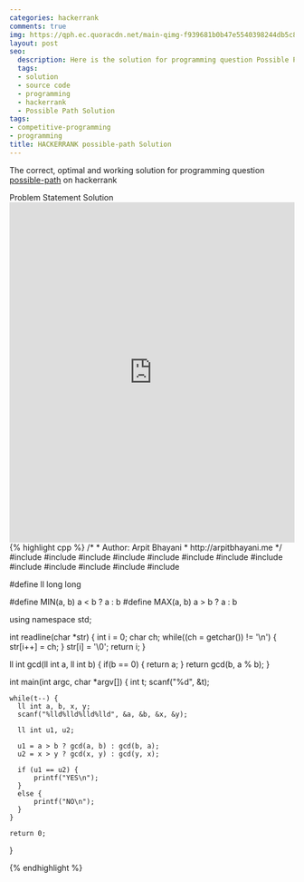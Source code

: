 ```yaml
---
categories: hackerrank
comments: true
img: https://qph.ec.quoracdn.net/main-qimg-f939681b0b47e5540398244db5c8966f?convert_to_webp=true
layout: post
seo:
  description: Here is the solution for programming question Possible Path on hackerrank
  tags:
  - solution
  - source code
  - programming
  - hackerrank
  - Possible Path Solution
tags:
- competitive-programming
- programming
title: HACKERRANK possible-path Solution
---
```

The correct, optimal and working solution for programming question [possible-path](https://www.hackerrank.com/challenges/possible-path) on hackerrank

<div class="ui secondary pointing large menu">
  <a class="grey item" data-tab="problem-statement">
    Problem Statement
  </a>
  <a class="active item grey" data-tab="solution">
    Solution
  </a>
</div>
<div class="ui bottom attached tab" data-tab="problem-statement">
    <iframe src="https://www.hackerrank.com/challenges/possible-path" width="100%" height="600px" style="overflow: scroll; border: none;"></iframe>
</div>
<div class="ui bottom attached active tab" data-tab="solution">
{% highlight cpp %}
/*
 *  Author: Arpit Bhayani
 *  http://arpitbhayani.me
 */
#include <cmath>
#include <cstdio>
#include <cstdlib>
#include <climits>
#include <deque>
#include <iostream>
#include <list>
#include <limits>
#include <map>
#include <queue>
#include <set>
#include <stack>
#include <vector>

#define ll long long

#define MIN(a, b) a < b ? a : b
#define MAX(a, b) a > b ? a : b

using namespace std;

int readline(char *str) {
    int i = 0;
    char ch;
    while((ch = getchar()) != '\n') {
        str[i++] = ch;
    }
    str[i] = '\0';
    return i;
}

ll int gcd(ll int a, ll int b) {
    if(b == 0) {
        return a;
    }
    return gcd(b, a % b);
}

int main(int argc, char *argv[]) {
    int t;
    scanf("%d", &t);

    while(t--) {
      ll int a, b, x, y;
      scanf("%lld%lld%lld%lld", &a, &b, &x, &y);

      ll int u1, u2;

      u1 = a > b ? gcd(a, b) : gcd(b, a);
      u2 = x > y ? gcd(x, y) : gcd(y, x);

      if (u1 == u2) {
          printf("YES\n");
      }
      else {
          printf("NO\n");
      }
    }

    return 0;
}

{% endhighlight %}
</div>
